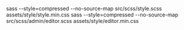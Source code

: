 sass --style=compressed --no-source-map src/scss/style.scss assets/style/style.min.css
sass --style=compressed --no-source-map src/scss/admin/editor.scss assets/style/editor.min.css